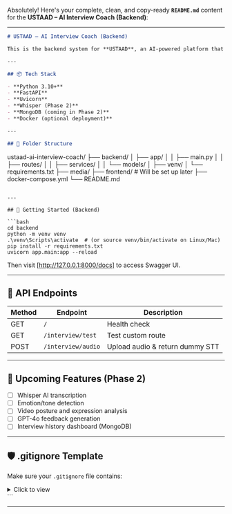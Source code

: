 Absolutely! Here's your complete, clean, and copy-ready **`README.md`** content for the **USTAAD – AI Interview Coach (Backend)**:

---

```markdown
# USTAAD – AI Interview Coach (Backend)

This is the backend system for **USTAAD**, an AI-powered platform that simulates mock interviews, processes user audio/video, and provides personalized feedback using LLMs, Whisper, and computer vision.

---

## 📦 Tech Stack

- **Python 3.10+**
- **FastAPI**
- **Uvicorn**
- **Whisper (Phase 2)**
- **MongoDB (coming in Phase 2)**
- **Docker (optional deployment)**

---

## 📂 Folder Structure

```

ustaad-ai-interview-coach/
├── backend/
│   ├── app/
│   │   ├── main.py
│   │   ├── routes/
│   │   ├── services/
│   │   └── models/
│   ├── venv/
│   └── requirements.txt
├── media/
├── frontend/         # Will be set up later
├── docker-compose.yml
└── README.md

````

---

## 🚀 Getting Started (Backend)

```bash
cd backend
python -m venv venv
.\venv\Scripts\activate  # (or source venv/bin/activate on Linux/Mac)
pip install -r requirements.txt
uvicorn app.main:app --reload
````

Then visit [http://127.0.0.1:8000/docs] to access Swagger UI.

---

## 📡 API Endpoints

| Method | Endpoint           | Description                     |
| ------ | ------------------ | ------------------------------- |
| GET    | `/`                | Health check                    |
| GET    | `/interview/test`  | Test custom route               |
| POST   | `/interview/audio` | Upload audio & return dummy STT |

---

## 🔮 Upcoming Features (Phase 2)

* [ ] Whisper AI transcription
* [ ] Emotion/tone detection
* [ ] Video posture and expression analysis
* [ ] GPT-4o feedback generation
* [ ] Interview history dashboard (MongoDB)

---

## 🛡️ .gitignore Template

Make sure your `.gitignore` file contains:

<details>
<summary>Click to view</summary>

```gitignore
# Python
__pycache__/
*.pyc
*.pyo
*.pyd
venv/
*.env

# Frontend
node_modules/
build/

# VS Code & OS
.vscode/
.DS_Store
Thumbs.db

# Misc
media/
```

</details>
```

---

